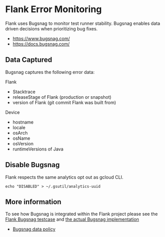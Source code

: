 # Flank Error Monitoring

Flank uses Bugsnag to monitor test runner stability. Bugsnag enables data driven decisions when prioritizing bug fixes.

- https://www.bugsnag.com/
- https://docs.bugsnag.com/

## Data Captured

Bugsnag captures the following error data:

Flank
  - Stacktrace
  - releaseStage of Flank (production or snapshot)
  - version of Flank (git commit Flank was built from)

Device
  - hostname
  - locale
  - osArch
  - osName
  - osVersion
  - runtimeVersions of Java

## Disable Bugsnag

Flank respects the same analytics opt out as gcloud CLI.

`echo "DISABLED" > ~/.gsutil/analytics-uuid`

 ## More information

To see how Bugsnag is integrated within the Flank project please see the [Flank Bugsnag testcase](../test_runner/src/test/kotlin/ftl/util/FlankBugsnagInitHelperTest.kt) and [the actual Bugsnag implementation](../test_runner/src/main/kotlin/ftl/util/BugsnagInitHelper.kt)

- [Bugsnag data policy](https://docs.bugsnag.com/legal/privacy-policy/#:~:text=Services%20via%20Mobile%20Devices.&text=Bugsnag%20will%20collect%20certain%20information,operating%20system%20of%20your%20device.)
